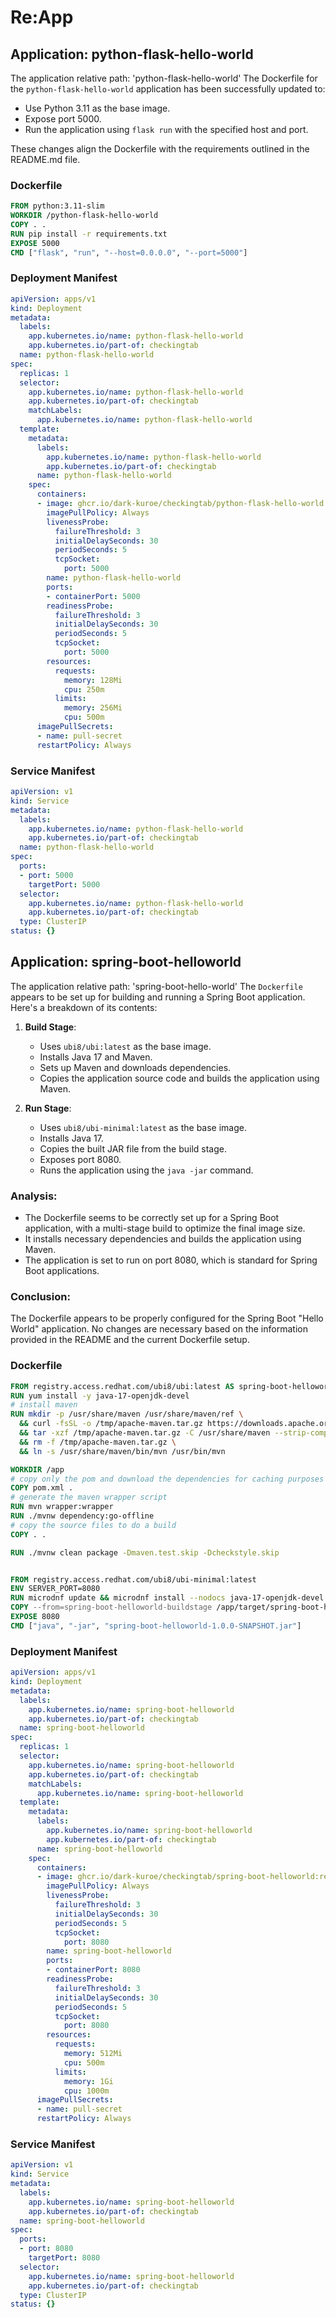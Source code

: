 # Re:App
## Application: python-flask-hello-world
The application relative path: 'python-flask-hello-world'
The Dockerfile for the `python-flask-hello-world` application has been successfully updated to:

- Use Python 3.11 as the base image.
- Expose port 5000.
- Run the application using `flask run` with the specified host and port.

These changes align the Dockerfile with the requirements outlined in the README.md file.
### Dockerfile
```Dockerfile
FROM python:3.11-slim
WORKDIR /python-flask-hello-world
COPY . .
RUN pip install -r requirements.txt
EXPOSE 5000
CMD ["flask", "run", "--host=0.0.0.0", "--port=5000"]
```
### Deployment Manifest
```yaml
apiVersion: apps/v1
kind: Deployment
metadata:
  labels:
    app.kubernetes.io/name: python-flask-hello-world
    app.kubernetes.io/part-of: checkingtab
  name: python-flask-hello-world
spec:
  replicas: 1
  selector:
    app.kubernetes.io/name: python-flask-hello-world
    app.kubernetes.io/part-of: checkingtab
    matchLabels:
      app.kubernetes.io/name: python-flask-hello-world
  template:
    metadata:
      labels:
        app.kubernetes.io/name: python-flask-hello-world
        app.kubernetes.io/part-of: checkingtab
      name: python-flask-hello-world
    spec:
      containers:
      - image: ghcr.io/dark-kuroe/checkingtab/python-flask-hello-world:re-app-67d4b5
        imagePullPolicy: Always
        livenessProbe:
          failureThreshold: 3
          initialDelaySeconds: 30
          periodSeconds: 5
          tcpSocket:
            port: 5000
        name: python-flask-hello-world
        ports:
        - containerPort: 5000
        readinessProbe:
          failureThreshold: 3
          initialDelaySeconds: 30
          periodSeconds: 5
          tcpSocket:
            port: 5000
        resources:
          requests:
            memory: 128Mi
            cpu: 250m
          limits:
            memory: 256Mi
            cpu: 500m
      imagePullSecrets:
      - name: pull-secret
      restartPolicy: Always

```
### Service Manifest
```yaml
apiVersion: v1
kind: Service
metadata:
  labels:
    app.kubernetes.io/name: python-flask-hello-world
    app.kubernetes.io/part-of: checkingtab
  name: python-flask-hello-world
spec:
  ports:
  - port: 5000
    targetPort: 5000
  selector:
    app.kubernetes.io/name: python-flask-hello-world
    app.kubernetes.io/part-of: checkingtab
  type: ClusterIP
status: {}

```


## Application: spring-boot-helloworld
The application relative path: 'spring-boot-hello-world'
The `Dockerfile` appears to be set up for building and running a Spring Boot application. Here's a breakdown of its contents:

1. **Build Stage**:
   - Uses `ubi8/ubi:latest` as the base image.
   - Installs Java 17 and Maven.
   - Sets up Maven and downloads dependencies.
   - Copies the application source code and builds the application using Maven.

2. **Run Stage**:
   - Uses `ubi8/ubi-minimal:latest` as the base image.
   - Installs Java 17.
   - Copies the built JAR file from the build stage.
   - Exposes port 8080.
   - Runs the application using the `java -jar` command.

### Analysis:
- The Dockerfile seems to be correctly set up for a Spring Boot application, with a multi-stage build to optimize the final image size.
- It installs necessary dependencies and builds the application using Maven.
- The application is set to run on port 8080, which is standard for Spring Boot applications.

### Conclusion:
The Dockerfile appears to be properly configured for the Spring Boot "Hello World" application. No changes are necessary based on the information provided in the README and the current Dockerfile setup.
### Dockerfile
```Dockerfile
FROM registry.access.redhat.com/ubi8/ubi:latest AS spring-boot-helloworld-buildstage
RUN yum install -y java-17-openjdk-devel
# install maven
RUN mkdir -p /usr/share/maven /usr/share/maven/ref \
  && curl -fsSL -o /tmp/apache-maven.tar.gz https://downloads.apache.org/maven/maven-3/3.8.4/binaries/apache-maven-3.8.4-bin.tar.gz \
  && tar -xzf /tmp/apache-maven.tar.gz -C /usr/share/maven --strip-components=1 \
  && rm -f /tmp/apache-maven.tar.gz \
  && ln -s /usr/share/maven/bin/mvn /usr/bin/mvn

WORKDIR /app
# copy only the pom and download the dependencies for caching purposes
COPY pom.xml .
# generate the maven wrapper script
RUN mvn wrapper:wrapper
RUN ./mvnw dependency:go-offline
# copy the source files to do a build
COPY . .

RUN ./mvnw clean package -Dmaven.test.skip -Dcheckstyle.skip


FROM registry.access.redhat.com/ubi8/ubi-minimal:latest
ENV SERVER_PORT=8080
RUN microdnf update && microdnf install --nodocs java-17-openjdk-devel && microdnf clean all
COPY --from=spring-boot-helloworld-buildstage /app/target/spring-boot-helloworld-1.0.0-SNAPSHOT.jar .
EXPOSE 8080
CMD ["java", "-jar", "spring-boot-helloworld-1.0.0-SNAPSHOT.jar"]
```
### Deployment Manifest
```yaml
apiVersion: apps/v1
kind: Deployment
metadata:
  labels:
    app.kubernetes.io/name: spring-boot-helloworld
    app.kubernetes.io/part-of: checkingtab
  name: spring-boot-helloworld
spec:
  replicas: 1
  selector:
    app.kubernetes.io/name: spring-boot-helloworld
    app.kubernetes.io/part-of: checkingtab
    matchLabels:
      app.kubernetes.io/name: spring-boot-helloworld
  template:
    metadata:
      labels:
        app.kubernetes.io/name: spring-boot-helloworld
        app.kubernetes.io/part-of: checkingtab
      name: spring-boot-helloworld
    spec:
      containers:
      - image: ghcr.io/dark-kuroe/checkingtab/spring-boot-helloworld:re-app-67d4b5
        imagePullPolicy: Always
        livenessProbe:
          failureThreshold: 3
          initialDelaySeconds: 30
          periodSeconds: 5
          tcpSocket:
            port: 8080
        name: spring-boot-helloworld
        ports:
        - containerPort: 8080
        readinessProbe:
          failureThreshold: 3
          initialDelaySeconds: 30
          periodSeconds: 5
          tcpSocket:
            port: 8080
        resources:
          requests:
            memory: 512Mi
            cpu: 500m
          limits:
            memory: 1Gi
            cpu: 1000m
      imagePullSecrets:
      - name: pull-secret
      restartPolicy: Always

```
### Service Manifest
```yaml
apiVersion: v1
kind: Service
metadata:
  labels:
    app.kubernetes.io/name: spring-boot-helloworld
    app.kubernetes.io/part-of: checkingtab
  name: spring-boot-helloworld
spec:
  ports:
  - port: 8080
    targetPort: 8080
  selector:
    app.kubernetes.io/name: spring-boot-helloworld
    app.kubernetes.io/part-of: checkingtab
  type: ClusterIP
status: {}

```
